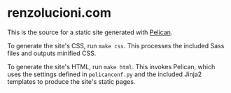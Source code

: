 renzolucioni.com
================

This is the source for a static site generated with [Pelican](http://blog.getpelican.com/).

To generate the site's CSS, run `make css`. This processes the included Sass files and outputs minified CSS.

To generate the site's HTML, run `make html`. This invokes Pelican, which uses the settings defined in `pelicanconf.py` and the included Jinja2 templates to produce the site's static pages.
